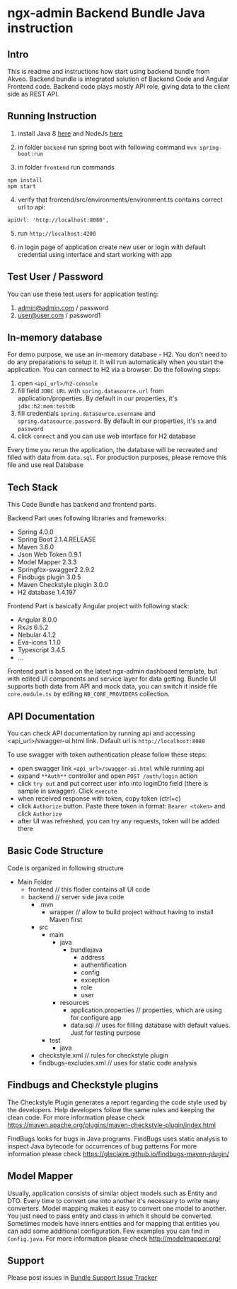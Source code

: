 # ngx-admin Backend Bundle Java instruction

## Intro

This is readme and instructions how start using backend bundle from Akveo. Backend bundle is integrated solution of Backend Code and Angular Frontend code. Backend code plays mostly API role, giving data to the client side as REST API. 

## Running Instruction

1) install Java 8 [here](https://www.oracle.com/technetwork/java/javase/downloads/index.html) and NodeJs [here](https://nodejs.org/en/download/)

2) in folder `backend` run spring boot with following command `mvn spring-boot:run`

3) in folder `frontend` run commands 
```
npm install
npm start 
```

4) verify that frontend/src/environments/environment.ts contains correct url to api:

```
apiUrl: 'http://localhost:8080',
```

5) run `http://localhost:4200`

6) in login page of application create new user or login with default credential using interface and start working with app

## Test User / Password

You can use these test users for application testing:

1. admin@admin.com / password
2. user@user.com / password1

## In-memory database

For demo purpose, we use an in-memory database - H2. You don't need to do any preparations to setup it. It will run automatically when you start the application. You can connect to H2 via a browser. Do the following steps:

1) open `<api_url>/h2-console`
2) fill field `JDBC URL` with `spring.datasource.url` from application/properties. By default in our properties, it's `jdbc:h2:mem:testdb`
3) fill credentials `spring.datasource.username` and `spring.datasource.password`. By default in our properties, it's `sa` and `password`
4) click `connect` and you can use web interface for H2 database

Every time you rerun the application, the database will be recreated and filled with data from `data.sql`. For production purposes, please remove this file and use real Database

## Tech Stack

This Code Bundle has backend and frontend parts.

Backend Part uses following libraries and frameworks:

 - Spring 4.0.0
 - Spring Boot 2.1.4.RELEASE
 - Maven 3.6.0
 - Json Web Token 0.9.1
 - Model Mapper 2.3.3
 - Springfox-swagger2 2.9.2
 - Findbugs plugin 3.0.5
 - Maven Checkstyle plugin 3.0.0
 - H2 database 1.4.197


Frontend Part is basically Angular project with following stack:

 - Angular 8.0.0
 - RxJs 6.5.2
 - Nebular 4.1.2
 - Eva-icons 1.1.0
 - Typescript 3.4.5
 - ...

Frontend part is based on the latest ngx-admin dashboard template, but with edited UI components and service layer for data getting. Bundle UI supports both data from API and mock data, you can switch it inside file `core.module.ts` by editing `NB_CORE_PROVIDERS` collection.

## API Documentation 

You can check API documentation by running api and accessing <api_url>/swagger-ui.html link. Default url is `http://localhost:8080`

To use swagger with token authentication please follow these steps:

 - open swagger link `<api_url>/swagger-ui.html` while running api
 - expand `**Auth**` controller and open `POST /auth/login` action
 - click `try out` and put correct user info into loginDto field (there is sample in swagger). Click `execute`
 - when received response with token, copy token (ctrl+c)
 - click `Authorize` button. Paste there token in format: `Bearer <token>` and click `Authorize` 
 - after UI was refreshed, you can try any requests, token will be added there


## Basic Code Structure

Code is organized in following structure

 - Main Folder
    - frontend // this floder contains all UI code
    - backend // server side java code
        - .mvn
            - wrapper // allow to build project without having to install Maven first
        - src
            - main
                - java
                    - bundlejava
                        - address
                        - authentification
                        - config
                        - exception
                        - role
                        - user
                - resources 
                    - application.properties // properties, which are using for configure app
                    - data.sql // uses for filling database with default values. Just for testing purpose
            - test
                - java 
        - checkstyle.xml // rules for checkstyle plugin
        - findbugs-excludes.xml // uses for static code analysis

## Findbugs and Checkstyle plugins

The Checkstyle Plugin generates a report regarding the code style used by the developers. Help developers follow the same rules and keeping the clean code.
For more information please check https://maven.apache.org/plugins/maven-checkstyle-plugin/index.html

FindBugs looks for bugs in Java programs. FindBugs uses static analysis to inspect Java bytecode for occurrences of bug patterns
For more information please check https://gleclaire.github.io/findbugs-maven-plugin/

## Model Mapper

Usually, application consists of similar object models such as Entity and DTO. Every time to convert one into another it's necessary to write many converters. Model mapping makes it easy to convert one model to another. You just need to pass entity and class in which it should be converted. Sometimes models have inners entities and for mapping that entities you can add some additional configuration. Few examples you can find in `Config.java`.
For more information please check http://modelmapper.org/

## Support

Please post issues in [Bundle Support Issue Tracker](https://github.com/akveo/ngx-admin-bundle-support/issues)
